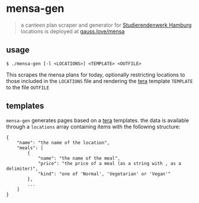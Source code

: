 # mensa-gen
> a canteen plan scraper and generator for [Studierendenwerk Hamburg](https://stwhh.de) locations
is deployed at [gauss.love/mensa](https://gauss.love/mensa)

## usage
```
$ ./mensa-gen [-l <LOCATIONS>] <TEMPLATE> <OUTFILE>
```

This scrapes the mensa plans for today, optionally restricting locations to those included in the `LOCATIONS` file and rendering the [tera](https://github.com/Keats/tera) template `TEMPLATE` to the file `OUTFILE`

## templates
`mensa-gen` generates pages based on a [tera](https://github.com/Keats/tera) templates. the data is available through a `locations` array containing items with the following structure:
```
{
    "name": "the name of the location",
    "meals": [
        {
            "name": "the name of the meal",
            "price": "the price of a meal (as a string with , as a delimiter)",
            "kind": "one of 'Normal', 'Vegetarian' or 'Vegan'"
        },
        ...
    ]
}
```
